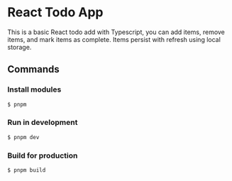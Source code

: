 # React Todo App

This is a basic React todo add with Typescript, you can add items, remove items, and mark items as complete. Items persist with refresh using local storage.

## Commands

### Install modules

```bash
$ pnpm
```

### Run in development

```bash
$ pnpm dev
```

### Build for production

```bash
$ pnpm build
```

